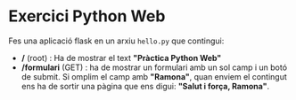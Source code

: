 
# Exercici Python Web

Fes una aplicació flask en un arxiu `hello.py` que contingui:

  * **/** (root) : Ha de mostrar el text **"Pràctica Python Web"**
  * **/formulari** (GET) : ha de mostrar un formulari amb un sol camp i un botó de submit. Si omplim el camp amb **"Ramona"**, quan enviem el contingut ens ha de sortir una pàgina que ens digui: **"Salut i força, Ramona"**.

